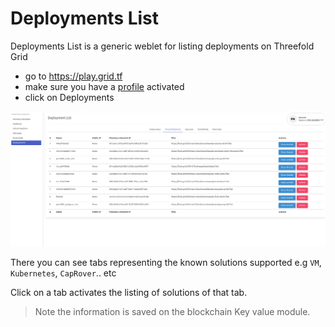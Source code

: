 # Deployments List

Deployments List is a generic weblet for listing deployments on Threefold Grid

- go to https://play.grid.tf
- make sure you have a [profile](weblets_profile_manager) activated
- click on Deployments

![](img/weblet_deployment_list.png)

There you can see tabs representing the known solutions supported e.g `VM`, `Kubernetes`, `CapRover`.. etc

Click on a tab activates the listing of solutions of that tab. 

> Note the information is saved on the blockchain Key value module.
